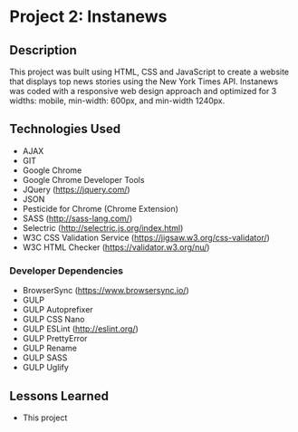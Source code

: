 # Project 2: Instanews

## Description
This project was built using HTML, CSS and JavaScript to create a website that displays top news stories using the New York Times API. Instanews was coded with a responsive web design approach and optimized for 3 widths: mobile, min-width: 600px, and min-width 1240px.

## Technologies Used
- AJAX
- GIT
- Google Chrome
- Google Chrome Developer Tools
- JQuery (https://jquery.com/)
- JSON
- Pesticide for Chrome (Chrome Extension)
- SASS (http://sass-lang.com/)
- Selectric (http://selectric.js.org/index.html)
- W3C CSS Validation Service (https://jigsaw.w3.org/css-validator/)
- W3C HTML Checker (https://validator.w3.org/nu/)

### Developer Dependencies
- BrowserSync (https://www.browsersync.io/)
- GULP
- GULP Autoprefixer
- GULP CSS Nano
- GULP ESLint (http://eslint.org/)
- GULP PrettyError
- GULP Rename
- GULP SASS
- GULP Uglify

## Lessons Learned
- This project 